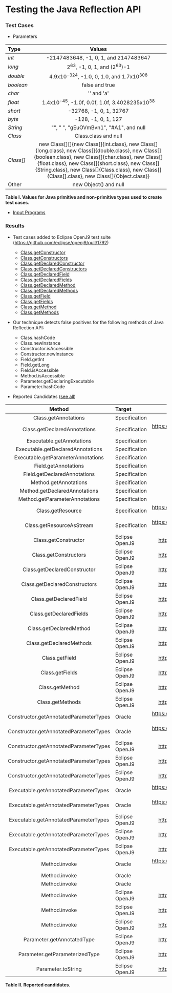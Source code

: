 # Testing the Java Reflection API

### Test Cases

 * Parameters
 

 | Type 	 | Values |
 |:----------|:---------------:|
 |*int*      | -2147483648, -1, 0, 1, and 2147483647 |
 |*long*     | 2<sup>63</sup>, -1, 0, 1, and (2<sup>63</sup>)-1 |
 |*double*   | 4.9x10<sup>-324</sup>, -1.0, 0, 1.0, and 1.7x10<sup>308</sup> |
 |*boolean*  | false and true |
 |*char*     | '' and 'a' |                   
 |*float*    | 1.4x10<sup>-45</sup>, -1.0f, 0.0f, 1.0f, 3.4028235x10<sup>38</sup> |  
 |*short*    | -32768, -1, 0, 1, 32767|
 |*byte*     | -128, -1, 0, 1, 127 |
 |*String*   | "", " ", "gEuOVmBvn1", "#A1", and null | 
 |*Class*    | Class.class and null |
 |*Class[]*  | new Class[][]{new Class[]{int.class}, new Class[]{long.class}, new Class[]{double.class}, new Class[]{boolean.class}, new Class[]{char.class}, new Class[]{float.class}, new Class[]{short.class}, new Class[]{String.class}, new Class[]{Class.class}, new Class[]{Class[].class}, new Class[]{Object.class}} |
 |Other      | new Object() and null |     

**Table I. Values for Java primitive and non-primitive types used to create test cases.**

 * [Input Programs](subjects.xlsx)

### Results

 * Test cases added to Eclipse OpenJ9 test suite (https://github.com/eclipse/openj9/pull/1792)
   * [Class.getConstructor](test-cases/org/openj9/test/reflect/GetConstructorTests.java)
   * [Class.getConstructors](test-cases/org/openj9/test/reflect/GetConstructorsTests.java)
   * [Class.getDeclaredConstructor](test-cases/org/openj9/test/reflect/GetDeclaredConstructorTests.java)
   * [Class.getDeclaredConstructors](test-cases/org/openj9/test/reflect/GetDeclaredConstructorsTests.java)
   * [Class.getDeclaredField](test-cases/org/openj9/test/reflect/GetDeclaredFieldTests.java)
   * [Class.getDeclaredFields](test-cases/org/openj9/test/reflect/GetDeclaredFieldsTests.java)
   * [Class.getDeclaredMethod](test-cases/org/openj9/test/reflect/GetDeclaredMethodTests.java)
   * [Class.getDeclaredMethods](test-cases/org/openj9/test/reflect/GetDeclaredMethodsTests.java)
   * [Class.getField](test-cases/org/openj9/test/reflect/GetFieldTests.java)
   * [Class.getFields](test-cases/org/openj9/test/reflect/GetFieldsTests.java)
   * [Class.getMethod](test-cases/org/openj9/test/reflect/GetMethodTests.java)
   * [Class.getMethods](test-cases/org/openj9/test/reflect/GetMethodsTests.java)
 
 * Our technique detects false positives for the following methods of Java Reflection API:
   * Class.hashCode
   * Class.newInstance
   * Constructor.isAccessible
   * Constructor.newInstance
   * Field.getInt
   * Field.getLong
   * Field.isAccessible
   * Method.isAccessible
   * Parameter.getDeclaringExecutable
   * Parameter.hashCode
 * Reported Candidates ([see all](all-reported-candidates.md))

 
 | Method 				| Target | Report ID/Bug Tracker URL | Status |
 |:----------:|:---------------|---------------:|---------------:|
 |Class.getAnnotations 			| Specification | 9053675 								|Open |
 |Class.getDeclaredAnnotations 		| Specification | https://bugs.java.com/bugdatabase/view_bug.do?bug_id=JDK-8202652	|Duplicated |
 |Executable.getAnnotations 		| Specification | 9053679 								|Open|
 |Executable.getDeclaredAnnotations 	| Specification | 9053680 								|Open|
 |Executable.getParameterAnnotations 	| Specification | 9053682  								|Open|
 |Field.getAnnotations 			| Specification | 9053683  								|Open|
 |Field.getDeclaredAnnotations 		| Specification | 9053684  								|Open|
 |Method.getAnnotations 		| Specification | 9053677  								|Open|
 |Method.getDeclaredAnnotations 	| Specification | 9053678  								|Open|
 |Method.getParameterAnnotations 	| Specification | 9053681  								|Open|
 |Class.getResource 			| Specification | https://bugs.java.com/bugdatabase/view_bug.do?bug_id=JDK-8202687 	|Accepted |
 |Class.getResourceAsStream 		| Specification | https://bugs.java.com/bugdatabase/view_bug.do?bug_id=JDK-8202687 	|Accepted |
 |Class.getConstructor 			| Eclipse OpenJ9| https://github.com/eclipse/openj9/issues/1837				|Fixed |
 |Class.getConstructors 		| Eclipse OpenJ9| https://github.com/eclipse/openj9/issues/1838				|Fixed |
 |Class.getDeclaredConstructor 		| Eclipse OpenJ9| https://github.com/eclipse/openj9/issues/1839 			|Fixed |
 |Class.getDeclaredConstructors 	| Eclipse OpenJ9| https://github.com/eclipse/openj9/issues/1840 			|Fixed |
 |Class.getDeclaredField 		| Eclipse OpenJ9| https://github.com/eclipse/openj9/issues/1841 			|Fixed |
 |Class.getDeclaredFields 		| Eclipse OpenJ9| https://github.com/eclipse/openj9/issues/1627 			|Fixed |
 |Class.getDeclaredMethod 		| Eclipse OpenJ9| https://github.com/eclipse/openj9/issues/1842 			|Fixed |
 |Class.getDeclaredMethods 		| Eclipse OpenJ9| https://github.com/eclipse/openj9/issues/1843 			|Fixed |
 |Class.getField 			| Eclipse OpenJ9| https://github.com/eclipse/openj9/issues/1844 			|Fixed |
 |Class.getFields 			| Eclipse OpenJ9| https://github.com/eclipse/openj9/issues/1845 			|Fixed |
 |Class.getMethod 			| Eclipse OpenJ9| https://github.com/eclipse/openj9/issues/1846 			|Fixed |
 |Class.getMethods 			| Eclipse OpenJ9| https://github.com/eclipse/openj9/issues/1847 			|Fixed |
 |Constructor.getAnnotatedParameterTypes| Oracle	| https://bugs.java.com/bugdatabase/view_bug.do?bug_id=JDK-8225394	|Fixed |
 |Constructor.getAnnotatedParameterTypes| Oracle	| https://bugs.java.com/bugdatabase/view_bug.do?bug_id=JDK-8225395 	|Fixed |
 |Constructor.getAnnotatedParameterTypes| Eclipse OpenJ9| https://github.com/eclipse/openj9/issues/1851 			|Fixed |
 |Constructor.getAnnotatedParameterTypes| Eclipse OpenJ9| https://github.com/eclipse/openj9/issues/5994 			|Fixed |
 |Constructor.getAnnotatedParameterTypes| Eclipse OpenJ9| https://github.com/eclipse/openj9/issues/5995 			|Fixed |
 |Executable.getAnnotatedParameterTypes | Oracle	| https://bugs.java.com/bugdatabase/view_bug.do?bug_id=JDK-8225396	|Fixed |
 |Executable.getAnnotatedParameterTypes | Oracle	| https://bugs.java.com/bugdatabase/view_bug.do?bug_id=JDK-8225398	|Fixed |
 |Executable.getAnnotatedParameterTypes | Eclipse OpenJ9| https://github.com/eclipse/openj9/issues/1852 			|Fixed |
 |Executable.getAnnotatedParameterTypes | Eclipse OpenJ9| https://github.com/eclipse/openj9/issues/5997			|Fixed |
 |Executable.getAnnotatedParameterTypes | Eclipse OpenJ9| https://github.com/eclipse/openj9/issues/5998			|Fixed |
 |Method.invoke 			| Oracle	| https://bugs.java.com/bugdatabase/view_bug.do?bug_id=JDK-8202689 	|Duplicated |
 |Method.invoke 			| Oracle	| 9053687 	|Open |
 |Method.invoke 			| Oracle	| 9053686 	|Open |
 |Method.invoke 			| Eclipse OpenJ9| https://github.com/eclipse/openj9/issues/1834 		|Rejected |
 |Method.invoke 			| Eclipse OpenJ9| https://github.com/eclipse/openj9/issues/1836 		|Rejected |
 |Method.invoke 			| Eclipse OpenJ9| https://github.com/eclipse/openj9/issues/1835 		|Rejected |
 |Parameter.getAnnotatedType 		| Eclipse OpenJ9| https://github.com/eclipse/openj9/issues/1850 		|Fixed |
 |Parameter.getParameterizedType 	| Eclipse OpenJ9| https://github.com/eclipse/openj9/issues/1854			|Fixed |
 |Parameter.toString 			| Eclipse OpenJ9| https://github.com/eclipse/openj9/issues/1853			|Fixed |

**Table II. Reported candidates.**
